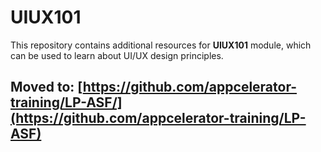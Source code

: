 # UIUX101

This repository contains additional resources for **UIUX101** module, which can be used to learn about UI/UX design principles. 

## Moved to: [https://github.com/appcelerator-training/LP-ASF/](https://github.com/appcelerator-training/LP-ASF)